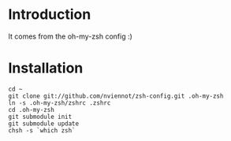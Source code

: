 Introduction
=============

It comes from the oh-my-zsh config :)


Installation
=============

    cd ~
    git clone git://github.com/nviennot/zsh-config.git .oh-my-zsh
    ln -s .oh-my-zsh/zshrc .zshrc
    cd .oh-my-zsh
    git submodule init
    git submodule update
    chsh -s `which zsh`

